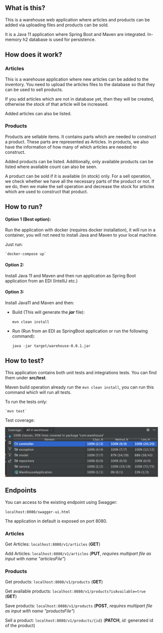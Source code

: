 ## What is this?

This is a warehouse web application where articles and products can be added via uploading files and products can be sold.

It is a Java 11 application where Spring Boot and Maven are integrated. 
In-memory h2 database is used for persistence.

## How does it work?

### Articles
This is a warehouse application where new articles can be added to the inventory. 
You need to upload the articles files to the database so that they can be used to sell products.

If you add articles which are not in database yet, then they will be created, otherwise the stock of that article will be increased.

Added articles can also be listed.

### Products
Products are sellable items. It contains parts which are needed to construct a product. 
These parts are represented as Articles. In products, we also have the information of how many of which articles are needed to construct.

Added products can be listed. Additionally, only available products can be listed where available count can also be seen.

A product can be sold if it is available (in stock) only. For a sell operation, we check whether we have all the necessary parts of the product or not.
If we do, then we make the sell operation and decrease the stock for articles which are used to construct that product.
 

## How to run?

#### Option 1 (Best option):
Run the application with docker (requires docker installation), it will run in a container, you will not need to install Java and Maven to your local machine.

Just run:
 
    `docker-compose up`

#### Option 2:
Install Java 11 and Maven and then run application as Spring Boot application from an EDI (IntelliJ etc.)

#### Option 3:
Install Java11 and Maven and then:

- Build (This will generate the _**jar**_ file):

    `mvn clean install`

- Run (Run from an EDI as SpringBoot application or run the following command):
 
    `java -jar target/warehouse-0.0.1.jar`

## How to test?
This application contains both unit tests and integrations tests. You can find them under **src/test**.

Maven build operation already run the `mvn clean install`, you can run this command which will run all tests.

To run the tests only:

    `mvn test`

Test coverage:

![Warehouse App Test Coverage](src/test/resources/warehouse-test-coverage.png)

## Endpoints
You can access to the existing endpoint using Swagger: 

`localhost:8080/swagger-ui.html`

The application in default is exposed on port 8080.

### Articles
Get Articles: `localhost:8080/v1/articles` (**GET**)

Add Articles: `localhost:8080/v1/articles` (**PUT**, _requires multipart file as input with name "articlesFile"_)

### Products
Get products: `localhost:8080/v1/products` (**GET**)

Get available products: `localhost:8080/v1/products?isAvailable=true` (**GET**)

Save products: `localhost:8080/v1/products` (**POST**, _requires multipart file as input with name "productsFile"_)

Sell a product: `localhost:8080/v1/products/{id}` (**PATCH**, _id_: generated id of the product)
